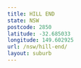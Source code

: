 ```yaml
---
title: HILL END
state: NSW
postcode: 2850
latitude: -32.685033
longitude: 149.602925
url: /nsw/hill-end/
layout: suburb
---
```

